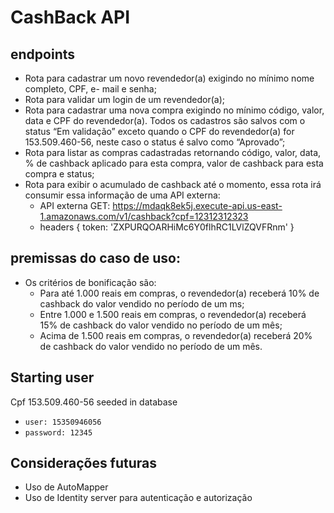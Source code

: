 # CashBack API

## endpoints

 - Rota para cadastrar um novo revendedor(a) exigindo no mínimo nome completo, CPF, e- mail e senha; 
 - Rota para validar um login de um revendedor(a); 
 - Rota para cadastrar uma nova compra exigindo no mínimo código, valor, data e CPF do revendedor(a). Todos os cadastros são salvos com o status “Em validação” exceto quando o CPF do revendedor(a) for 153.509.460-56, neste caso o status é salvo como “Aprovado”; 
 - Rota para listar as compras cadastradas retornando código, valor, data, % de cashback aplicado para esta compra, valor de cashback para esta compra e status; 
 - Rota para exibir o acumulado de cashback até o momento, essa rota irá consumir essa informação de uma API externa:
    - API externa GET: https://mdaqk8ek5j.execute-api.us-east-1.amazonaws.com/v1/cashback?cpf=12312312323
    - headers { token: 'ZXPURQOARHiMc6Y0flhRC1LVlZQVFRnm' } 

## premissas do caso de uso: 
- Os critérios de bonificação são:
    - Para até 1.000 reais em compras, o revendedor(a) receberá 10% de cashback do valor vendido no período de um ms;
    - Entre 1.000 e 1.500 reais em compras, o revendedor(a) receberá 15% de cashback do valor vendido no período de um mês;
    - Acima de 1.500 reais em compras, o revendedor(a) receberá 20% de cashback do valor vendido no período de um mês.


## Starting user
Cpf 153.509.460-56 seeded in database
- ``` user: 15350946056 ```
- ``` password: 12345 ```


## Considerações futuras
- Uso de AutoMapper
- Uso de Identity server para autenticação e autorização
